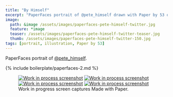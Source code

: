 ```yaml
---
title: "By Himself"
excerpt: "PaperFaces portrait of @pete_himself drawn with Paper by 53 on an iPad."
image: 
  path: &image /assets/images/paperfaces-pete-himself-twitter.jpg 
  feature: *image
  teaser: /assets/images/paperfaces-pete-himself-twitter-teaser.jpg
  thumb: /assets/images/paperfaces-pete-himself-twitter-150.jpg
tags: [portrait, illustration, Paper by 53]
---
```


PaperFaces portrait of [@pete_himself](http://twitter.com/pete_himself).

{% include boilerplate/paperfaces-2.md %}

<figure class="third">
  <a href="{{ site.url }}/assets/images/paperfaces-pete-himself-process-1-lg.jpg"><img src="{{ site.url }}/assets/images/paperfaces-pete-himself-process-1-600.jpg" alt="Work in process screenshot"></a>
  <a href="{{ site.url }}/assets/images/paperfaces-pete-himself-process-2-lg.jpg"><img src="{{ site.url }}/assets/images/paperfaces-pete-himself-process-2-600.jpg" alt="Work in process screenshot"></a>
  <a href="{{ site.url }}/assets/images/paperfaces-pete-himself-process-3-lg.jpg"><img src="{{ site.url }}/assets/images/paperfaces-pete-himself-process-3-600.jpg" alt="Work in process screenshot"></a>
  <a href="{{ site.url }}/assets/images/paperfaces-pete-himself-process-4-lg.jpg"><img src="{{ site.url }}/assets/images/paperfaces-pete-himself-process-4-600.jpg" alt="Work in process screenshot"></a>
  <figcaption>Work in progress screen captures Made with Paper.</figcaption>
</figure>
